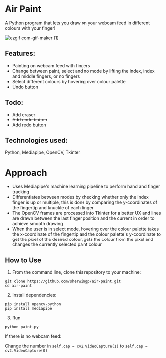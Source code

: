 # Air Paint

A Python program that lets you draw on your webcam feed in different colours with your finger!

![ezgif com-gif-maker (1)](https://user-images.githubusercontent.com/67482908/156860062-4950b57e-d8dd-49f8-946c-2f2ce05aff81.gif)

## Features:
- Painting on webcam feed with fingers
- Change between paint, select and no mode by lifting the index, index and middle fingers, or no fingers 
- Select different colours by hovering over colour palette
- Undo button

## Todo:
- Add eraser
- ~~Add undo button~~
- Add redo button

## Technologies used:
Python, Mediapipe, OpenCV, Tkinter

# Approach
- Uses Mediapipe's machine learning pipeline to perform hand and finger tracking
- Differentiates between modes by checking whether only the index finger is up or multiple, this is done by comparing the y-coordinates of the fingertip and knuckle of each finger
- The OpenCV frames are processed into Tkinter for a better UX and lines are drawn between the last finger position and the current in order to achieve smooth drawing
- When the user is in select mode, hovering over the colour palette takes the x-coordinate of the fingertip and the colour palette's y-coordinate to get the pixel of the desired colour, gets the colour from the pixel and changes the currently selected paint colour  

## How to Use

1. From the command line, clone this repository to your machine:

```
git clone https://github.com/sherwingp/air-paint.git
cd air-paint
```

2. Install dependencies:
```
pip install opencv-python
pip install mediapipe
```

3. Run
```
python paint.py
```
If there is no webcam feed:

Change the number in `self.cap = cv2.VideoCapture(1)` to `self.cap = cv2.VideoCapture(0)`
